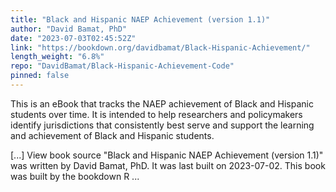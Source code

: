 ```yaml
---
title: "Black and Hispanic NAEP Achievement (version 1.1)"
author: "David Bamat, PhD"
date: "2023-07-03T02:45:52Z"
link: "https://bookdown.org/davidbamat/Black-Hispanic-Achievement/"
length_weight: "6.8%"
repo: "DavidBamat/Black-Hispanic-Achievement-Code"
pinned: false
---
```


<p>This is an eBook that tracks the NAEP achievement of Black and Hispanic
students over time. It is intended to help researchers and policymakers
identify jurisdictions that consistently best serve and support the learning
and achievement of Black and Hispanic students.</p> [...] View book source "Black and Hispanic NAEP Achievement (version 1.1)" was written by David Bamat, PhD. It was last built on 2023-07-02. This book was built by the bookdown R ...
